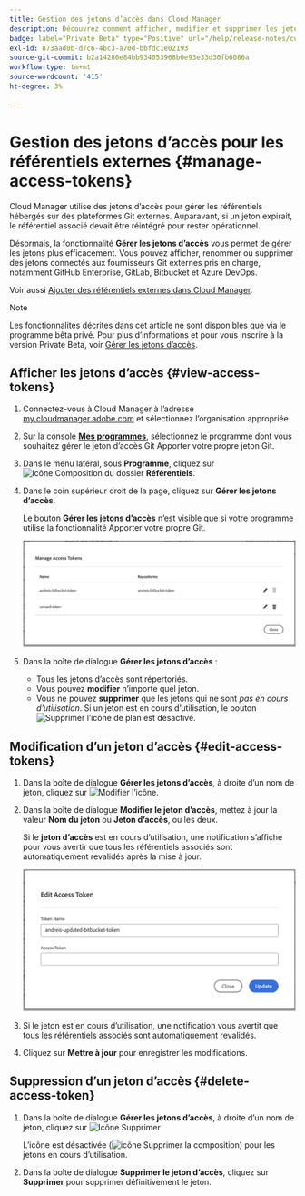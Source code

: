 ```yaml
---
title: Gestion des jetons d’accès dans Cloud Manager
description: Découvrez comment afficher, modifier et supprimer les jetons d’accès utilisés pour apporter votre propre Git dans Cloud Manager sur Adobe Managed Services.
badge: label="Private Beta" type="Positive" url="/help/release-notes/current.md#access-tokens"
exl-id: 873aad0b-d7c6-4bc3-a70d-bbfdc1e02193
source-git-commit: b2a14280e84bb934053968b0e93e33d30fb6086a
workflow-type: tm+mt
source-wordcount: '415'
ht-degree: 3%

---
```


# Gestion des jetons d’accès pour les référentiels externes {#manage-access-tokens}

Cloud Manager utilise des jetons d’accès pour gérer les référentiels hébergés sur des plateformes Git externes. Auparavant, si un jeton expirait, le référentiel associé devait être réintégré pour rester opérationnel.

Désormais, la fonctionnalité **Gérer les jetons d’accès** vous permet de gérer les jetons plus efficacement. Vous pouvez afficher, renommer ou supprimer des jetons connectés aux fournisseurs Git externes pris en charge, notamment GitHub Enterprise, GitLab, Bitbucket et Azure DevOps.

Voir aussi [Ajouter des référentiels externes dans Cloud Manager](/help/managing-code/external-repositories.md).

>[!NOTE]
>
>Les fonctionnalités décrites dans cet article ne sont disponibles que via le programme bêta privé. Pour plus d’informations et pour vous inscrire à la version Private Beta, voir [Gérer les jetons d’accès](/help/release-notes/current.md#access-tokens).

## Afficher les jetons d’accès {#view-access-tokens}

1. Connectez-vous à Cloud Manager à l’adresse [my.cloudmanager.adobe.com](https://my.cloudmanager.adobe.com/) et sélectionnez l’organisation appropriée.
1. Sur la console **[Mes programmes](/help/getting-started/navigation.md#my-programs-console)**, sélectionnez le programme dont vous souhaitez gérer le jeton d’accès Git Apporter votre propre jeton Git.
1. Dans le menu latéral, sous **Programme**, cliquez sur ![Icône Composition du dossier](https://spectrum.adobe.com/static/icons/workflow_18/Smock_FolderOutline_18_N.svg) **Référentiels**.
1. Dans le coin supérieur droit de la page, cliquez sur **Gérer les jetons d’accès**.

   Le bouton **Gérer les jetons d’accès** n’est visible que si votre programme utilise la fonctionnalité Apporter votre propre Git.

   ![Boîte de dialogue Gérer les jetons d’accès répertoriant un jeton actif et un jeton inactif](/help/managing-code/assets/access-tokens-manage.png)

1. Dans la boîte de dialogue **Gérer les jetons d’accès** :
   * Tous les jetons d’accès sont répertoriés.
   * Vous pouvez **modifier** n’importe quel jeton.
   * Vous ne pouvez **supprimer** que les jetons qui ne sont *pas en cours d’utilisation*. Si un jeton est en cours d’utilisation, le bouton ![Supprimer l’icône de plan](https://spectrum.adobe.com/static/icons/workflow_18/Smock_DeleteOutline_18_N.svg) est désactivé.

## Modification d’un jeton d’accès {#edit-access-tokens}

1. Dans la boîte de dialogue **Gérer les jetons d’accès**, à droite d’un nom de jeton, cliquez sur ![Modifier l’icône](https://spectrum.adobe.com/static/icons/workflow_18/Smock_Edit_18_N.svg).
1. Dans la boîte de dialogue **Modifier le jeton d’accès**, mettez à jour la valeur **Nom du jeton** ou **Jeton d’accès**, ou les deux.

   Si le **jeton d’accès** est en cours d’utilisation, une notification s’affiche pour vous avertir que tous les référentiels associés sont automatiquement revalidés après la mise à jour.

   ![Boîte de dialogue Modifier le jeton d’accès](/help/managing-code/assets/access-tokens-edit.png)

1. Si le jeton est en cours d’utilisation, une notification vous avertit que tous les référentiels associés sont automatiquement revalidés.

1. Cliquez sur **Mettre à jour** pour enregistrer les modifications.

## Suppression d’un jeton d’accès {#delete-access-token}

1. Dans la boîte de dialogue **Gérer les jetons d’accès**, à droite d’un nom de jeton, cliquez sur ![Icône Supprimer](https://spectrum.adobe.com/static/icons/workflow_18/Smock_Delete_18_N.svg)

   L’icône est désactivée (![icône Supprimer la composition](https://spectrum.adobe.com/static/icons/workflow_18/Smock_DeleteOutline_18_N.svg)) pour les jetons en cours d’utilisation.

1. Dans la boîte de dialogue **Supprimer le jeton d’accès**, cliquez sur **Supprimer** pour supprimer définitivement le jeton.

